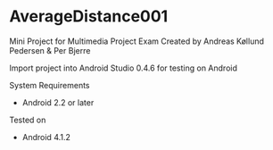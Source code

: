 AverageDistance001
==================

Mini Project for Multimedia Project Exam
Created by Andreas Køllund Pedersen & Per Bjerre

Import project into Android Studio 0.4.6 for testing on Android

System Requirements
 - Android 2.2 or later
 
Tested on
 - Android 4.1.2
